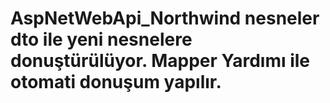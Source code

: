 # AspNetWebApi_Northwind  nesneler dto ile yeni nesnelere donuştürülüyor. Mapper Yardımı ile otomati donuşum yapılır.
